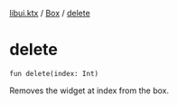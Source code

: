 [libui.ktx](../README.md) / [Box](README.md) / [delete](delete.md)

# delete

`fun delete(index: Int)`

Removes the widget at index from the box.
